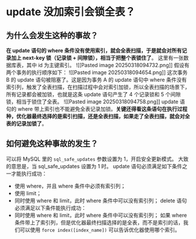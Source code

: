 # update 没加索引会锁全表？
## 为什么会发生这种的事故？
**在 update 语句的 where 条件没有使用索引，就会全表扫描，于是就会对所有记录加上 next-key 锁（记录锁 + 间隙锁），相当于把整个表锁住了**。
这里有一张数据库表，其中 id 为主键索引。
![[Pasted image 20250318094732.png]]
假设有两个事务的执行顺序如下：
![[Pasted image 20250318094654.png]]
这次事务 B 的 update 语句被阻塞了。这是因为事务 A 的 update 语句中 where 条件没有索引列，触发了全表扫描，在扫描过程中会对索引加锁，所以全表扫描的场景下，所有记录都会被加锁，也就是这条 update 语句产生了 4 个记录锁和 5 个间隙锁，相当于锁住了全表。
![[Pasted image 20250318094758.png]]
update 语句的 where 带上索引也不能避免全表记录加锁。**关键还得看这条语句在执行过程种，优化器最终选择的是索引扫描，还是全表扫描，如果走了全表扫描，就会对全表的记录加锁了**。
## 如何避免这种事故的发生？
可以将 MySQL 里的 `sql_safe_updates` 参数设置为 1，开启安全更新模式。
大致的意思是，当 sql_safe_updates 设置为 1 时。
update 语句必须满足如下条件之一才能执行成功：
- 使用 where，并且 where 条件中必须有索引列；
- 使用 limit；
- 同时使用 where 和 limit，此时 where 条件中可以没有索引列；
delete 语句必须满足以下条件能执行成功：
- 同时使用 where 和 limit，此时 where 条件中可以没有索引列；
如果 where 条件带上了索引列，但是优化器最终扫描选择的是全表，而不是索引的话，我们可以使用 `force index([index_name])` 可以告诉优化器使用哪个索引。

